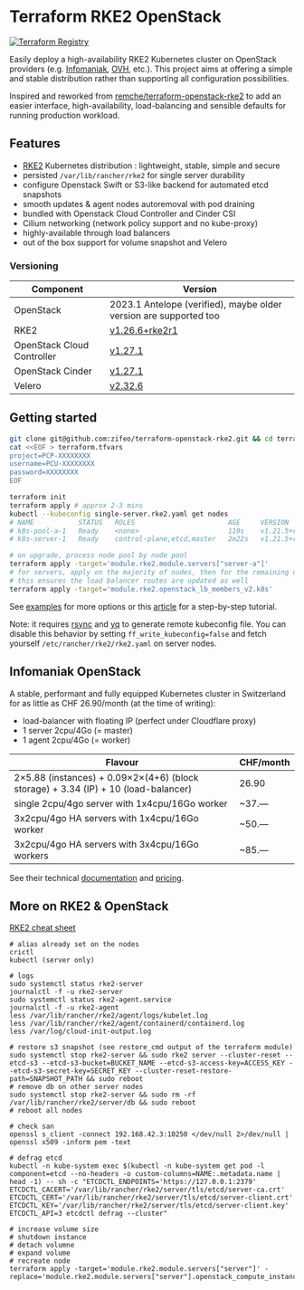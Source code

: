 # Terraform RKE2 OpenStack

[![Terraform Registry](https://img.shields.io/badge/terraform-registry-blue.svg)](https://registry.terraform.io/modules/zifeo/rke2/openstack/latest)

Easily deploy a high-availability RKE2 Kubernetes cluster on OpenStack providers
(e.g. [Infomaniak](https://www.infomaniak.com/fr/hebergement/public-cloud),
[OVH](https://www.ovhcloud.com/fr/public-cloud/), etc.). This project aims at
offering a simple and stable distribution rather than supporting all
configuration possibilities.

Inspired and reworked from
[remche/terraform-openstack-rke2](https://github.com/remche/terraform-openstack-rke2)
to add an easier interface, high-availability, load-balancing and sensible
defaults for running production workload.

## Features

- [RKE2](https://docs.rke2.io) Kubernetes distribution : lightweight, stable,
  simple and secure
- persisted `/var/lib/rancher/rke2` for single server durability
- configure Openstack Swift or S3-like backend for automated etcd snapshots
- smooth updates & agent nodes autoremoval with pod draining
- bundled with Openstack Cloud Controller and Cinder CSI
- Cilium networking (network policy support and no kube-proxy)
- highly-available through load balancers
- out of the box support for volume snapshot and Velero

### Versioning

| Component                  | Version                                                                                                                  |
| -------------------------- | ------------------------------------------------------------------------------------------------------------------------ |
| OpenStack                  | 2023.1 Antelope (verified), maybe older version are supported too                                                        |
| RKE2                       | [v1.26.6+rke2r1](https://github.com/rancher/rke2/releases/tag/v1.26.6%2Brke2r1)                                          |
| OpenStack Cloud Controller | [v1.27.1](https://github.com/kubernetes/cloud-provider-openstack/tree/v1.27.1/charts/openstack-cloud-controller-manager) |
| OpenStack Cinder           | [v1.27.1](https://github.com/kubernetes/cloud-provider-openstack/tree/v1.27.1/charts/cinder-csi-plugin)                  |
| Velero                     | [v2.32.6](https://github.com/vmware-tanzu/helm-charts/tree/velero-2.32.6/charts/velero)                                  |

## Getting started

```bash
git clone git@github.com:zifeo/terraform-openstack-rke2.git && cd terraform-openstack-rke2/examples/single-server
cat <<EOF > terraform.tfvars
project=PCP-XXXXXXXX
username=PCU-XXXXXXXX
password=XXXXXXXX
EOF

terraform init
terraform apply # approx 2-3 mins
kubectl --kubeconfig single-server.rke2.yaml get nodes
# NAME           STATUS   ROLES                       AGE     VERSION
# k8s-pool-a-1   Ready    <none>                      119s    v1.21.5+rke2r2
# k8s-server-1   Ready    control-plane,etcd,master   2m22s   v1.21.5+rke2r2

# on upgrade, process node pool by node pool
terraform apply -target='module.rke2.module.servers["server-a"]'
# for servers, apply on the majority of nodes, then for the remaining ones
# this ensures the load balancer routes are updated as well
terraform apply -target='module.rke2.openstack_lb_members_v2.k8s'
```

See [examples](./examples) for more options or this
[article](https://zifeo.com/articles/230617-low-cost-k8s) for a step-by-step
tutorial.

Note: it requires [rsync](https://rsync.samba.org) and
[yq](https://github.com/mikefarah/yq) to generate remote kubeconfig file. You
can disable this behavior by setting `ff_write_kubeconfig=false` and fetch
yourself `/etc/rancher/rke2/rke2.yaml` on server nodes.

## Infomaniak OpenStack

A stable, performant and fully equipped Kubernetes cluster in Switzerland for as
little as CHF 26.90/month (at the time of writing):

- load-balancer with floating IP (perfect under Cloudflare proxy)
- 1 server 2cpu/4Go (= master)
- 1 agent 2cpu/4Go (= worker)

| Flavour                                                                            | CHF/month |
| ---------------------------------------------------------------------------------- | --------- |
| 2×5.88 (instances) + 0.09×2×(4+6) (block storage) + 3.34 (IP) + 10 (load-balancer) | 26.90     |
| single 2cpu/4go server with 1x4cpu/16Go worker                                     | ~37.—     |
| 3x2cpu/4go HA servers with 1x4cpu/16Go worker                                      | ~50.—     |
| 3x2cpu/4go HA servers with 3x4cpu/16Go workers                                     | ~85.—     |

See their technical [documentation](https://docs.infomaniak.cloud) and
[pricing](https://www.infomaniak.com/fr/hebergement/public-cloud/tarifs).

## More on RKE2 & OpenStack

[RKE2 cheat sheet](https://gist.github.com/superseb/3b78f47989e0dbc1295486c186e944bf)

```
# alias already set on the nodes
crictl
kubectl (server only)

# logs
sudo systemctl status rke2-server
journalctl -f -u rke2-server
sudo systemctl status rke2-agent.service
journalctl -f -u rke2-agent
less /var/lib/rancher/rke2/agent/logs/kubelet.log
less /var/lib/rancher/rke2/agent/containerd/containerd.log
less /var/log/cloud-init-output.log

# restore s3 snapshot (see restore_cmd output of the terraform module)
sudo systemctl stop rke2-server && sudo rke2 server --cluster-reset --etcd-s3 --etcd-s3-bucket=BUCKET_NAME --etcd-s3-access-key=ACCESS_KEY --etcd-s3-secret-key=SECRET_KEY --cluster-reset-restore-path=SNAPSHOT_PATH && sudo reboot
# remove db on other server nodes
sudo systemctl stop rke2-server && sudo rm -rf /var/lib/rancher/rke2/server/db && sudo reboot
# reboot all nodes

# check san
openssl s_client -connect 192.168.42.3:10250 </dev/null 2>/dev/null | openssl x509 -inform pem -text

# defrag etcd
kubectl -n kube-system exec $(kubectl -n kube-system get pod -l component=etcd --no-headers -o custom-columns=NAME:.metadata.name | head -1) -- sh -c "ETCDCTL_ENDPOINTS='https://127.0.0.1:2379' ETCDCTL_CACERT='/var/lib/rancher/rke2/server/tls/etcd/server-ca.crt' ETCDCTL_CERT='/var/lib/rancher/rke2/server/tls/etcd/server-client.crt' ETCDCTL_KEY='/var/lib/rancher/rke2/server/tls/etcd/server-client.key' ETCDCTL_API=3 etcdctl defrag --cluster"

# increase volume size
# shutdown instance
# detach volumne
# expand volume
# recreate node
terraform apply -target='module.rke2.module.servers["server"]' -replace='module.rke2.module.servers["server"].openstack_compute_instance_v2.instance[0]'
```
